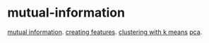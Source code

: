 # mutual-information
[mutual information](https://www.kaggle.com/rudrakumawat22/exercise-mutual-information).
[creating features](https://www.kaggle.com/rudrakumawat22/exercise-creating-features).
[clustering with k means](https://www.kaggle.com/rudrakumawat22/exercise-clustering-with-k-means)
[pca](https://www.kaggle.com/rudrakumawat22/exercise-principal-component-analysis).
